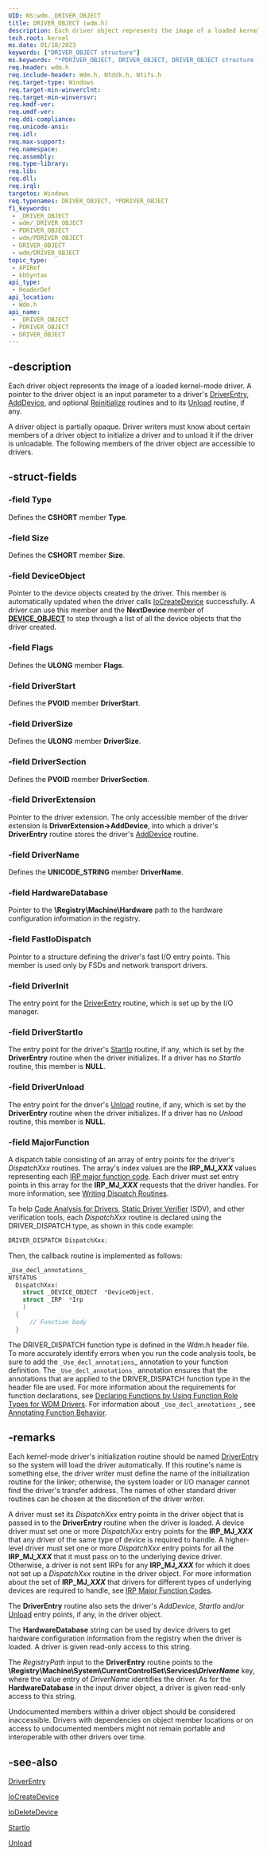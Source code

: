 ```yaml
---
UID: NS:wdm._DRIVER_OBJECT
title: DRIVER_OBJECT (wdm.h)
description: Each driver object represents the image of a loaded kernel-mode driver.
tech.root: kernel
ms.date: 01/18/2023
keywords: ["DRIVER_OBJECT structure"]
ms.keywords: "*PDRIVER_OBJECT, DRIVER_OBJECT, DRIVER_OBJECT structure [Kernel-Mode Driver Architecture], PDRIVER_OBJECT, PDRIVER_OBJECT structure pointer [Kernel-Mode Driver Architecture], _DRIVER_OBJECT, kernel.driver_object, kstruct_a_dfe1b66c-d3bf-43ff-b3ee-b6edfd4f1616.xml, wdm/DRIVER_OBJECT, wdm/PDRIVER_OBJECT"
req.header: wdm.h
req.include-header: Wdm.h, Ntddk.h, Ntifs.h
req.target-type: Windows
req.target-min-winverclnt: 
req.target-min-winversvr: 
req.kmdf-ver: 
req.umdf-ver: 
req.ddi-compliance: 
req.unicode-ansi: 
req.idl: 
req.max-support: 
req.namespace: 
req.assembly: 
req.type-library: 
req.lib: 
req.dll: 
req.irql: 
targetos: Windows
req.typenames: DRIVER_OBJECT, *PDRIVER_OBJECT
f1_keywords:
 - _DRIVER_OBJECT
 - wdm/_DRIVER_OBJECT
 - PDRIVER_OBJECT
 - wdm/PDRIVER_OBJECT
 - DRIVER_OBJECT
 - wdm/DRIVER_OBJECT
topic_type:
 - APIRef
 - kbSyntax
api_type:
 - HeaderDef
api_location:
 - Wdm.h
api_name:
 - _DRIVER_OBJECT
 - PDRIVER_OBJECT
 - DRIVER_OBJECT
---
```


## -description

Each driver object represents the image of a loaded kernel-mode driver. A pointer to the driver object is an input parameter to a driver's [DriverEntry](/windows-hardware/drivers/storage/driverentry-of-ide-controller-minidriver), [AddDevice](/windows-hardware/drivers/ddi/wdm/nc-wdm-driver_add_device), and optional [Reinitialize](/windows-hardware/drivers/ddi/ntddk/nc-ntddk-driver_reinitialize) routines and to its [Unload](/windows-hardware/drivers/ddi/wdm/nc-wdm-driver_unload) routine, if any.

A driver object is partially opaque. Driver writers must know about certain members of a driver object to initialize a driver and to unload it if the driver is unloadable. The following members of the driver object are accessible to drivers.

## -struct-fields

### -field Type

Defines the **CSHORT** member **Type**.

### -field Size

Defines the **CSHORT** member **Size**.

### -field DeviceObject

Pointer to the device objects created by the driver. This member is automatically updated when the driver calls [IoCreateDevice](/windows-hardware/drivers/ddi/wdm/nf-wdm-iocreatedevice) successfully. A driver can use this member and the **NextDevice** member of [**DEVICE_OBJECT**](/windows-hardware/drivers/ddi/wdm/ns-wdm-_device_object) to step through a list of all the device objects that the driver created.

### -field Flags

Defines the **ULONG** member **Flags**.

### -field DriverStart

Defines the **PVOID** member **DriverStart**.

### -field DriverSize

Defines the **ULONG** member **DriverSize**.

### -field DriverSection

Defines the **PVOID** member **DriverSection**.

### -field DriverExtension

Pointer to the driver extension. The only accessible member of the driver extension is **DriverExtension->AddDevice**, into which a driver's **DriverEntry** routine stores the driver's [AddDevice](/windows-hardware/drivers/ddi/wdm/nc-wdm-driver_add_device) routine.

### -field DriverName

Defines the **UNICODE_STRING** member **DriverName**.

### -field HardwareDatabase

Pointer to the **\Registry\Machine\Hardware** path to the hardware configuration information in the registry.

### -field FastIoDispatch

Pointer to a structure defining the driver's fast I/O entry points. This member is used only by FSDs and network transport drivers.

### -field DriverInit

The entry point for the [DriverEntry](/windows-hardware/drivers/storage/driverentry-of-ide-controller-minidriver) routine, which is set up by the I/O manager.

### -field DriverStartIo

The entry point for the driver's [StartIo](/windows-hardware/drivers/ddi/wdm/nc-wdm-driver_startio) routine, if any, which is set by the **DriverEntry** routine when the driver initializes. If a driver has no *StartIo* routine, this member is **NULL**.

### -field DriverUnload

The entry point for the driver's [Unload](/windows-hardware/drivers/ddi/wdm/nc-wdm-driver_unload) routine, if any, which is set by the **DriverEntry** routine when the driver initializes. If a driver has no *Unload* routine, this member is **NULL**.

### -field MajorFunction

A dispatch table consisting of an array of entry points for the driver's *DispatchXxx* routines. The array's index values are the **IRP_MJ_*XXX*** values representing each [IRP major function code](/windows-hardware/drivers/kernel/irp-major-function-codes). Each driver must set entry points in this array for the **IRP_MJ_*XXX*** requests that the driver handles. For more information, see [Writing Dispatch Routines](/windows-hardware/drivers/kernel/writing-dispatch-routines).

To help [Code Analysis for Drivers](/windows-hardware/drivers/devtest/code-analysis-for-drivers), [Static Driver Verifier](/windows-hardware/drivers/devtest/static-driver-verifier) (SDV), and other verification tools, each *DispatchXxx* routine is declared using the DRIVER_DISPATCH type, as shown in this code example:

```cpp
DRIVER_DISPATCH DispatchXxx;
```

Then, the callback routine is implemented as follows:

```cpp
_Use_decl_annotations_
NTSTATUS
  DispatchXxx(
    struct _DEVICE_OBJECT  *DeviceObject,
    struct _IRP  *Irp
    )
  {
      // Function body
  }
```

The DRIVER_DISPATCH function type is defined in the Wdm.h header file. To more accurately identify errors when you run the code analysis tools, be sure to add the `_Use_decl_annotations`_ annotation to your function definition. The `_Use_decl_annotations_` annotation ensures that the annotations that are applied to the DRIVER_DISPATCH function type in the header file are used. For more information about the requirements for function declarations, see [Declaring Functions by Using Function Role Types for WDM Drivers](/windows-hardware/drivers/devtest/declaring-functions-using-function-role-types-for-wdm-drivers). For information about `_Use_decl_annotations_`, see [Annotating Function Behavior](/visualstudio/code-quality/annotating-function-behavior).

## -remarks

Each kernel-mode driver's initialization routine should be named [DriverEntry](/windows-hardware/drivers/storage/driverentry-of-ide-controller-minidriver) so the system will load the driver automatically. If this routine's name is something else, the driver writer must define the name of the initialization routine for the linker; otherwise, the system loader or I/O manager cannot find the driver's transfer address. The names of other standard driver routines can be chosen at the discretion of the driver writer.

A driver must set its *DispatchXxx* entry points in the driver object that is passed in to the **DriverEntry** routine when the driver is loaded. A device driver must set one or more *DispatchXxx* entry points for the **IRP_MJ_*XXX*** that any driver of the same type of device is required to handle. A higher-level driver must set one or more *DispatchXxx* entry points for all the **IRP_MJ_*XXX*** that it must pass on to the underlying device driver. Otherwise, a driver is not sent IRPs for any **IRP_MJ_*XXX*** for which it does not set up a *DispatchXxx* routine in the driver object. For more information about the set of **IRP_MJ_*XXX*** that drivers for different types of underlying devices are required to handle, see [IRP Major Function Codes](/windows-hardware/drivers/kernel/irp-major-function-codes).

The **DriverEntry** routine also sets the driver's *AddDevice*, *StartIo* and/or [Unload](/windows-hardware/drivers/ddi/wdm/nc-wdm-driver_unload) entry points, if any, in the driver object.

The **HardwareDatabase** string can be used by device drivers to get hardware configuration information from the registry when the driver is loaded. A driver is given read-only access to this string.

The *RegistryPath* input to the **DriverEntry** routine points to the **\Registry\Machine\System\CurrentControlSet\Services\\*DriverName*** key, where the value entry of *DriverName* identifies the driver. As for the **HardwareDatabase** in the input driver object, a driver is given read-only access to this string.

Undocumented members within a driver object should be considered inaccessible. Drivers with dependencies on object member locations or on access to undocumented members might not remain portable and interoperable with other drivers over time.

## -see-also

[DriverEntry](/windows-hardware/drivers/storage/driverentry-of-ide-controller-minidriver)

[IoCreateDevice](/windows-hardware/drivers/ddi/wdm/nf-wdm-iocreatedevice)

[IoDeleteDevice](/windows-hardware/drivers/ddi/wdm/nf-wdm-iodeletedevice)

[StartIo](/windows-hardware/drivers/ddi/wdm/nc-wdm-driver_startio)

[Unload](/windows-hardware/drivers/ddi/wdm/nc-wdm-driver_unload)
